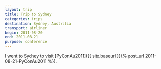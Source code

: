 ```yaml
---
layout: trip
title: Trip to Sydney
categories: trips
destination: Sydney, Australia
transport: airliner
begin: 2011-08-20
end: 2011-08-21
purpose: conference
---
```


I went to Sydney to visit [PyConAu2011]({{ site.baseurl }}{% post_url 2011-08-21-PyConAu2011 %}).
